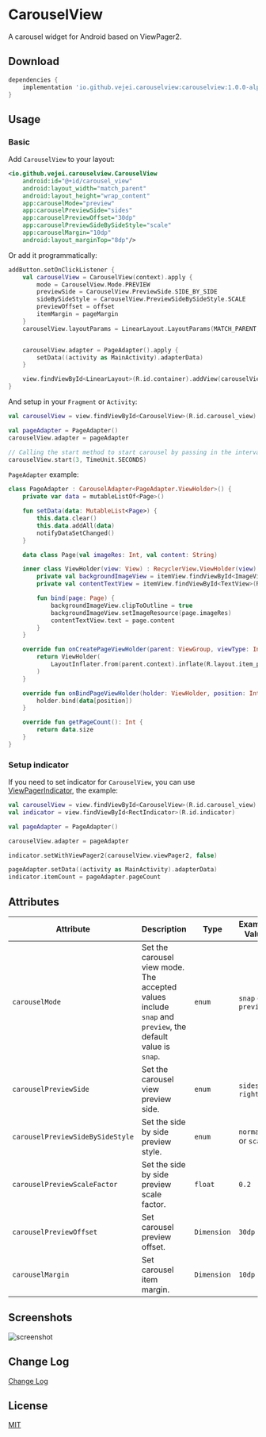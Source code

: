 # CarouselView
A carousel widget for Android based on ViewPager2.

## Download
```groovy
dependencies {
    implementation 'io.github.vejei.carouselview:carouselview:1.0.0-alpha'
}
```

## Usage
### Basic
Add `CarouselView` to your layout:
```xml
<io.github.vejei.carouselview.CarouselView
    android:id="@+id/carousel_view"
    android:layout_width="match_parent"
    android:layout_height="wrap_content"
    app:carouselMode="preview"
    app:carouselPreviewSide="sides"
    app:carouselPreviewOffset="30dp"
    app:carouselPreviewSideBySideStyle="scale"
    app:carouselMargin="10dp"
    android:layout_marginTop="8dp"/>
```

Or add it programmatically:
```kotlin
addButton.setOnClickListener {
    val carouselView = CarouselView(context).apply {
        mode = CarouselView.Mode.PREVIEW
        previewSide = CarouselView.PreviewSide.SIDE_BY_SIDE
        sideBySideStyle = CarouselView.PreviewSideBySideStyle.SCALE
        previewOffset = offset
        itemMargin = pageMargin
    }
    carouselView.layoutParams = LinearLayout.LayoutParams(MATCH_PARENT, WRAP_CONTENT)


    carouselView.adapter = PageAdapter().apply {
        setData((activity as MainActivity).adapterData)
    }

    view.findViewById<LinearLayout>(R.id.container).addView(carouselView)
}
```

And setup in your `Fragment` or `Activity`:
```kotlin
val carouselView = view.findViewById<CarouselView>(R.id.carousel_view)

val pageAdapter = PageAdapter()
carouselView.adapter = pageAdapter

// Calling the start method to start carousel by passing in the interval.
carouselView.start(3, TimeUnit.SECONDS)
```

`PageAdapter` example:
```kotlin
class PageAdapter : CarouselAdapter<PageAdapter.ViewHolder>() {
    private var data = mutableListOf<Page>()

    fun setData(data: MutableList<Page>) {
        this.data.clear()
        this.data.addAll(data)
        notifyDataSetChanged()
    }

    data class Page(val imageRes: Int, val content: String)

    inner class ViewHolder(view: View) : RecyclerView.ViewHolder(view) {
        private val backgroundImageView = itemView.findViewById<ImageView>(R.id.view_background)
        private val contentTextView = itemView.findViewById<TextView>(R.id.text_view_content)

        fun bind(page: Page) {
            backgroundImageView.clipToOutline = true
            backgroundImageView.setImageResource(page.imageRes)
            contentTextView.text = page.content
        }
    }

    override fun onCreatePageViewHolder(parent: ViewGroup, viewType: Int): ViewHolder {
        return ViewHolder(
            LayoutInflater.from(parent.context).inflate(R.layout.item_page, parent, false)
        )
    }

    override fun onBindPageViewHolder(holder: ViewHolder, position: Int) {
        holder.bind(data[position])
    }

    override fun getPageCount(): Int {
        return data.size
    }
}
```

### Setup indicator
If you need to set indicator for `CarouselView`, you can use [ViewPagerIndicator](https://github.com/vejei/ViewPagerIndicator), the example:
```kotlin
val carouselView = view.findViewById<CarouselView>(R.id.carousel_view)
val indicator = view.findViewById<RectIndicator>(R.id.indicator)

val pageAdapter = PageAdapter()

carouselView.adapter = pageAdapter

indicator.setWithViewPager2(carouselView.viewPager2, false)

pageAdapter.setData((activity as MainActivity).adapterData)
indicator.itemCount = pageAdapter.pageCount
```

## Attributes
|Attribute|Description|Type|Example Value|
|---|---|---|---|
|`carouselMode`|Set the carousel view mode. The accepted values include `snap` and `preview`, the default value is `snap`.|`enum`|`snap` or `preview`|
|`carouselPreviewSide`|Set the carousel view preview side.|`enum`|`sides` or `right`|
|`carouselPreviewSideBySideStyle`|Set the side by side preview style.|`enum`|`normal` or `scale`|
|`carouselPreviewScaleFactor`|Set the side by side preview scale factor.|`float`|`0.2`|
|`carouselPreviewOffset`|Set carousel preview offset.|`Dimension`|`30dp`|
|`carouselMargin`|Set carousel item margin.|`Dimension`|`10dp`|

## Screenshots
![screenshot](./screenshots/screenshot.gif)

## Change Log
[Change Log](./CHANGELOG.md)

## License
[MIT](./LICENSE)
